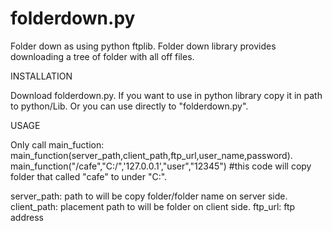 # folderdown.py
Folder down as using python ftplib. Folder down library provides downloading a tree of folder with all off files. 

INSTALLATION

Download folderdown.py. If you want to use in python library copy it in path to python/Lib. Or you can use directly to "folderdown.py".

USAGE

Only call main_fuction:
main_function(server_path,client_path,ftp_url,user_name,password).
main_function("/cafe","C:/",'127.0.0.1',"user","12345")  #this code will copy folder that called "cafe" to under "C:\".

server_path: path to will be copy folder/folder name on server side.
client_path: placement path to will be folder on client side.
ftp_url: ftp address




 
